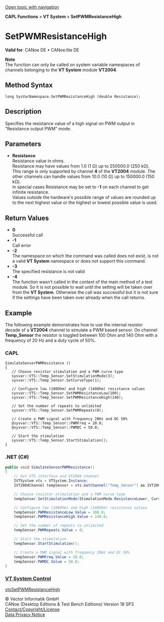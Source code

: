 [Open topic with navigation](../../../../../CANoeDEFamily.htm#Topics/CAPLFunctions/VTSystem/Functions/CAPLfunctionVTSSetPWMResistanceHigh.md)

**CAPL Functions** » **VT System** » **SetPWMResistanceHigh**

# SetPWMResistanceHigh

**Valid for**: CANoe DE • CANoe:lite DE

**Note**  
The function can only be called on system variable namespaces of channels belonging to the **VT System** module **VT2004**.

## Method Syntax

`long SysVarNamespace.SetPWMResistanceHigh (double Resistance);`

## Description

Specifies the resistance value of a high signal on PWM output in "Resistance output PWM" mode.

## Parameters

- **Resistance**  
  Resistance value in ohms.  
  Resistance may have values from 1.0 (1 Ω) up to 250000.0 (250 kΩ). This range is only supported by channel **4** of the **VT2004** module. The other channels can handle values from 10.0 (10 Ω) up to 150000.0 (150 kΩ).  
  In special cases Resistance may be set to **-1** on each channel to get infinite resistance.  
  Values outside the hardware's possible range of values are rounded up to the next highest value or the highest or lowest possible value is used.

## Return Values

- **0**  
  Successful call
- **-1**  
  Call error
- **-2**  
  The namespace on which the command was called does not exist, is not a valid **VT System** namespace or does not support this command.
- **-3**  
  The specified resistance is not valid
- **-4**  
  The function wasn't called in the context of the main method of a test module. So it is not possible to wait until the setting will be taken over from the **VT System**. Otherwise the call was successful but it is not sure if the settings have been taken over already when the call returns.

## Example

The following example demonstrates how to use the internal resistor decade of a **VT2004** channel to simulate a PWM based sensor. On channel **Temp_Sensor** the resistor is toggled between 100 Ohm and 140 Ohm with a frequency of 20 Hz and a duty cycle of 50%.

### CAPL

```capl
SimulateSensorPWMResistance ()
{
   // Choose resistor stimulation and a PWM curve type
   sysvar::VTS::Temp_Sensor.SetStimulationMode(3);
   sysvar::VTS::Temp_Sensor.SetCurveType(1);

   // Configure low (100Ohm) and high (140Ohm) resistance values
   sysvar::VTS::Temp_Sensor.SetPWMResistanceLow(100);
   sysvar::VTS::Temp_Sensor.SetPWMResistanceHigh(140);

   // Set the number of repeats to unlimited
   sysvar::VTS::Temp_Sensor.SetPWMRepeats(0);

   // Create a PWM signal with frequency 20Hz and DC 50%
   @sysvar::VTS::Temp_Sensor::PWMFreq = 20.0;
   @sysvar::VTS::Temp_Sensor::PWMDC = 50.0;

   // Start the stimulation
   sysvar::VTS::Temp_Sensor.StartStimulation();
}
```

### .NET (C#)

```csharp
public void SimulateSensorPWMResistance()
{
    // Get VTS interface and VT2004 channel
    IVTSystem vts = VTSystem.Instance;
    IVT2004Channel tempSensor = vts.GetChannel("Temp_Sensor") as IVT2004Channel;

    // Choose resistor stimulation and a PWM curve type
    tempSensor.SetStimulationMode(StimulationMode.ResistanceLower, CurveType.PWM);

    // Configure low (100Ohm) and high (140Ohm) resistance values
    tempSensor.PWMResistanceLow.Value = 100.0;
    tempSensor.PWMResistanceHigh.Value = 140.0;

    // Set the number of repeats to unlimited
    tempSensor.PWMRepeats.Value = 0;

    // Start the stimulation
    tempSensor.StartStimulation();

    // Create a PWM signal with frequency 20Hz and DC 50%
    tempSensor.PWMFreq.Value = 20.0;
    tempSensor.PWMDC.Value = 50.0;
}
```

### [VT System Control](../../../CANoeCANalyzer/VTSystem/VTSystemControl/VTSControl.md)

[vtsSetPWMResistanceHigh](CAPLfunctionVTSvtsSetPWMResistanceHigh.md)

© Vector Informatik GmbH  
CANoe (Desktop Editions & Test Bench Editions) Version 18 SP3  
[Contact/Copyright/License](../../../Shared/ContactCopyrightLicense.md)  
[Data Privacy Notice](https://www.vector.com/int/en/company/get-info/privacy-policy/)